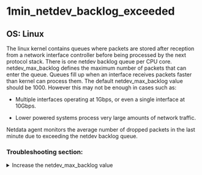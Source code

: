 # 1min_netdev_backlog_exceeded

## OS: Linux

The linux kernel contains queues where packets are stored after reception from a network interface controller before
being processed by the next protocol stack. There is one netdev backlog queue per CPU core. netdev_max_backlog defines
the maximum number of packets that can enter the queue. Queues fill up when an interface receives packets faster than
kernel can process them. The default netdev_max_backlog value should be 1000. However this may not be enough in cases
such as:

- Multiple interfaces operating at 1Gbps, or even a single interface at 10Gbps.

- Lower powered systems process very large amounts of network traffic.

Netdata agent monitors the average number of dropped packets in the last minute due to exceeding the netdev backlog
queue.

### Troubleshooting section:

 <details>
    <summary>Increase the netdev_max_backlog value</summary>

1. Check your current value:

   ```
   root@netdata~ # sysctl net.core.netdev_max_backlog
   net.core.netdev_max_backlog = 1000
   ```

2. Try to increase it by a factor of 2.

   ```
   root@netdata~ # sysctl -w net.core.netdev_max_backlog=2000
   ```

3. Verify the change and test with the same workload that triggered the alarm originally.

   ```
   root@netdata~ # sysctl net.core.netdev_max_backlog
   net.core.netdev_max_backlog = 2000
    ```

4. If this change works for your system, you could make it permanently.

   Bump this `net.core.netdev_max_backlog=2000` entry under `/etc/sysctl.conf`.

5. Reload the sysctl settings.

   ```
   root@netdata~ # sysctl -p
   ```

</details>
